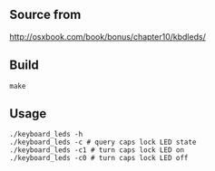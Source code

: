 ## Source from

http://osxbook.com/book/bonus/chapter10/kbdleds/

## Build

```
make
```


## Usage

```
./keyboard_leds -h
./keyboard_leds -c # query caps lock LED state
./keyboard_leds -c1 # turn caps lock LED on
./keyboard_leds -c0 # turn caps lock LED off
```
